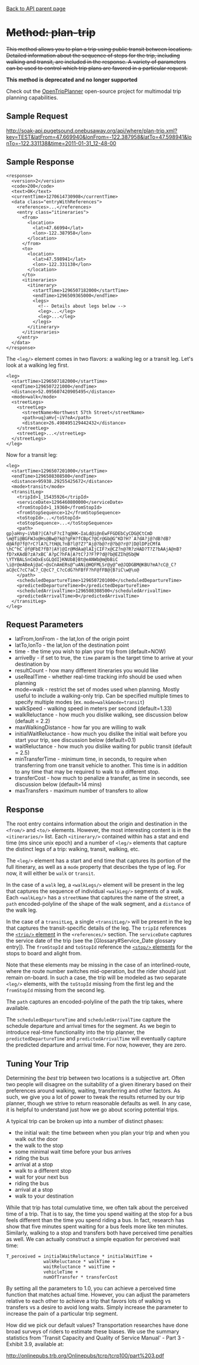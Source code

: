 [Back to API parent page](../index.html)

# ~~Method: plan-trip~~

~~This method allows you to plan a trip using public transit between locations.  Detailed information about the sequence of steps for the trip, including walking and transit, are included in the response.  A variety of parameters can be used to control which trip plans are favored in a particular request.~~

**This method is deprecated and no longer supported**

Check out the [OpenTripPlanner](http://www.opentripplanner.org/) open-source project for multimodal trip planning capabilities.

## Sample Request

http://soak-api.pugetsound.onebusaway.org/api/where/plan-trip.xml?key=TEST&latFrom=47.669940&lonFrom=-122.387958&latTo=47.598941&lonTo=-122.331138&time=2011-01-31_12-48-00

## Sample Response

    <response>
      <version>2</version>
      <code>200</code>
      <text>OK</text>
      <currentTime>1270614730908</currentTime>
      <data class="entryWithReferences">
        <references>...</references>
        <entry class="itineraries">
          <from>
            <location>
              <lat>47.66994</lat>
              <lon>-122.387958</lon>
            </location>
          </from>
          <to>
            <location>
              <lat>47.598941</lat>
              <lon>-122.331138</lon>
            </location>
          </to>
          <itineraries>
            <itinerary>
              <startTime>1296507182000</startTime>
              <endTime>1296509365000</endTime>
              <legs>
                <!-- Details about legs below -->
                <leg>...</leg>
                <leg>...</leg>
              </legs>
            </itinerary>
          </itineraries>
        </entry>
      </data>
    </response>

The `<leg/>` element comes in two flavors: a walking leg or a transit leg.  Let's look at a walking leg first.

    <leg>
      <startTime>1296507182000</startTime>
      <endTime>1296507221000</endTime>
      <distance>52.095607420905495</distance>
      <mode>walk</mode>
      <streetLegs>
        <streetLeg>
          <streetName>Northwest 57th Street</streetName>
          <path>uq}aHv{~iV?eA</path>
          <distance>26.498495129442432</distance>
        </streetLeg>
        <streetLeg>...</streetLeg>
      </streetLegs>
    </leg>

Now for a transit leg:

    <leg>
      <startTime>1296507201000</startTime>
      <endTime>1296508308500</endTime>
      <distance>95938.29255425672</distance>
      <mode>transit</mode>
      <transitLeg>
        <tripId>1_15435926</tripId>
        <serviceDate>1296460800000</serviceDate>
        <fromStopId>1_19360</fromStopId>
        <fromStopSequence>12</fromStopSequence>
        <toStopId>...</toStopId>
        <toStopSequence>...</toStopSequence>
        <path>
    gp}aHny~iVbB?|CA?sF?cI?q@HK~IaLd@i@nEwFFGDEbCyCDG@CtCmD
    \m@Ti@BGFWJo@Hs@Bw@?k@?gFH?fCBpC?@Cr@Gb@G^KD?H?`A?dA?j@?dB?dB?
    d@Af@?f@?rC?lA?L?tH@L?nB?l@?Z?^Aj@?b@?r@?b@?r@?|D@lDPzCMfA
    \hC^hC`@f@FbE?fB?|AY|@Ir@MdAa@lAIjCIF?x@CZ?n@?R?zHAD?T?Z?bAAjA@nB?
    fD?xKAdB?zA?xBC`A?pC?hFA|A?tC?J?F?P?d@?b@EZIh@Sb@W
    \YTYBALSnCmDxEsGLQdI}KNUbB}Bt@eANWb@m@bBiC
    \i@r@eABeAj@aC~@sCnAmERs@^uANi@HQFMLSr@y@^e@JQDGBM@KBU?mA?cC@_C?
    aC@cC?cC?aC?_C@cC?_C?cCdG?hFBfF?hF@fFB@{B?iC\w@\o@
        </path>
        <scheduledDepartureTime>1296507201000</scheduledDepartureTime>
        <predictedDepartureTime>0</predictedDepartureTime>
        <scheduledArrivalTime>1296508308500</scheduledArrivalTime>
        <predictedArrivalTime>0</predictedArrivalTime>
      </transitLeg>
    </leg>

## Request Parameters

* latFrom,lonFrom - the lat,lon of the origin point
* latTo,lonTo - the lat,lon of the destination point
* time - the time you wish to plan your trip from (default=NOW)
* arriveBy - if set to true, the `time` param is the target time to arrive at your destination by
* resultCount - how many different itineraries you would like
* useRealTime - whether real-time tracking info should be used when planning
* mode=walk - restrict the set of modes used when planning.  Mostly useful to include a walking-only trip.  Can be specified multiple times to specify multiple modes (ex. `mode=walk&mode=transit`)
* walkSpeed - walking speed in meters per second (default=1.33)
* walkReluctance - how much you dislike walking, see discussion below (default = 2.2)
* maxWalkingDistance - how far you are willing to walk
* initialWaitReluctance - how much you dislike the initial wait before you start your trip, see discussion below (default=0.1)
* waitReluctance - how much you dislike waiting for public transit (default = 2.5)
* minTransferTime - minimum time, in seconds, to require when transferring from one transit vehicle to another.  This time is in addition to any time that may be required to walk to a different stop.
* transferCost - how much to penalize a transfer, as time in seconds, see discussion below (default=14 mins)
* maxTransfers - maximum number of transfers to allow

## Response

The root entry contains information about the origin and destination in the `<from/>` and `<to/>` elements.  However, the most interesting content is in the `<itineraries/>` list.  Each `<itinerary/>` contained within has a stat and end time (ms since unix epoch) and a number of `<leg/>` elements that capture the distinct legs of a trip: walking, transit, walking, etc.

The `<leg/>` element has a start and end time that captures its portion of the full itinerary, as well as a `mode` property that describes the type of leg.  For now, it will either be `walk` or `transit`.

In the case of a `walk` leg, a `<walkLegs/>` element will be present in the leg that captures the sequence of individual `<walkLeg/>` segments of a walk.  Each `<walkLeg/>` has a `streetName` that captures the name of the street, a `path` encoded-polyline of the shape of the walk segment, and a `distance` of the walk leg.

In the case of a `transitLeg`, a single `<transitLeg/>` will be present in the leg that captures the transit-specific details of the leg.  The `tripId` references the [`<trip/>` element](../elements/trip.html) in the `<references/>` section.  The `serviceDate` captures the service date of the trip (see the [Glossary#Service_Date glossary entry]).  The `fromStopId` and `toStopId` reference the [`<stop/>` elements](../elements/stop.html) for the stops to board and alight from.

Note that these elements may be missing in the case of an interlined-route, where the route number switches mid-operation, but the rider should just remain on-board.  In such a case, the trip will be modeled as two separate `<leg/>` elements, with the `toStopId` missing from the first leg and the `fromStopId` missing from the second leg.

The `path` captures an encoded-polyline of the path the trip takes, where available.

The `scheduledDepartureTime` and `scheduledArrivalTime` capture the schedule departure and arrival times for the segment.  As we begin to introduce real-time functionality into the trip planner, the `predictedDepartureTime` and `predictedArrivalTime` will eventually capture the predicted departure and arrival time.  For now, however, they are zero.

## Tuning Your Trip

Determining the *best* trip between two locations is a subjective art.  Often two people will disagree on the suitability of a given itinerary based on their preferences around walking, waiting, transferring and other factors.  As such, we give you a lot of power to tweak the results returned by our trip planner, though we strive to return reasonable defaults as well.  In any case, it is helpful to understand just how we go about scoring potential trips.

A typical trip can be broken up into a number of distinct phases:

* the initial wait: the time between when you plan your trip and when you walk out the door
* the walk to the stop
* some minimal wait time before your bus arrives
* riding the bus
* arrival at a stop
* walk to a different stop
* wait for your next bus
* riding the bus
* arrival at a stop
* walk to your destination

While that trip has total cumulative time, we often talk about the perceived time of a trip.  That is to say, the time you spend waiting at the stop for a bus feels different than the time you spend riding a bus.  In fact, research has show that five minutes spent waiting for a bus feels more like ten minutes.  Similarly, walking to a stop and transfers both have perceived time penalties as well.  We can actually construct a simple equation for perceived wait time:

    T_perceived = initialWaitReluctance * initialWaitTime +
                  walkReluctance * walkTime +
                  waitReluctance * waitTime +
                  vehicleTime +
                  numOfTransfer * transferCost

By setting all the parameters to 1.0, you can achieve a perceived time function that matches actual time.  However, you can adjust the parameters relative to each other to achieve a trip that favors lots of walking vs transfers vs a desire to avoid long waits.  Simply increase the parameter to increase the pain of a particular trip segment.

How did we pick our default values?  Transportation researches have done broad surveys of riders to estimate these biases.  We use the summary statistics from 'Transit Capacity and Quality of Service Manual' - Part 3 - Exhibit 3.9, available at:

http://onlinepubs.trb.org/Onlinepubs/tcrp/tcrp100/part%203.pdf
